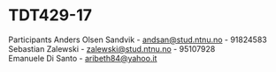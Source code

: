 TDT429-17
=========

Participants
Anders Olsen Sandvik - andsan@stud.ntnu.no - 91824583  
Sebastian Zalewski - zalewski@stud.ntnu.no  - 95107928  
Emanuele Di Santo - aribeth84@yahoo.it  
